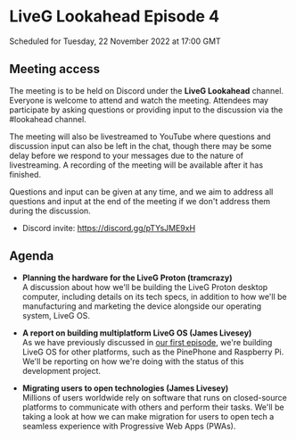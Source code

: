 # LiveG Lookahead Episode 4
Scheduled for Tuesday, 22 November 2022 at 17:00 GMT

## Meeting access
The meeting is to be held on Discord under the **LiveG Lookahead** channel. Everyone is welcome to attend and watch the meeting. Attendees may participate by asking questions or providing input to the discussion via the #lookahead channel.

The meeting will also be livestreamed to YouTube where questions and discussion input can also be left in the chat, though there may be some delay before we respond to your messages due to the nature of livestreaming. A recording of the meeting will be available after it has finished.

Questions and input can be given at any time, and we aim to address all questions and input at the end of the meeting if we don't address them during the discussion.

* Discord invite: https://discord.gg/pTYsJME9xH

## Agenda
* **Planning the hardware for the LiveG Proton (tramcrazy)**<br>
  A discussion about how we'll be building the LiveG Proton desktop computer, including details on its tech specs, in addition to how we'll be manufacturing and marketing the device alongside our operating system, LiveG OS.

* **A report on building multiplatform LiveG OS (James Livesey)**<br>
  As we have previously discussed in [our first episode](https://github.com/LiveGTech/Lookahead/blob/main/episodes/0001/index.md), we're building LiveG OS for other platforms, such as the PinePhone and Raspberry Pi. We'll be reporting on how we're doing with the status of this development project.

* **Migrating users to open technologies (James Livesey)**<br>
  Millions of users worldwide rely on software that runs on closed-source platforms to communicate with others and perform their tasks. We'll be taking a look at how we can make migration for users to open tech a seamless experience with Progressive Web Apps (PWAs).
